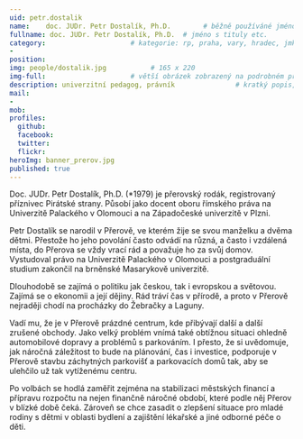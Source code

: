 ```yaml
---
uid: petr.dostalik
name:    doc. JUDr. Petr Dostalík, Ph.D.        # běžně používáné jméno
fullname: doc. JUDr. Petr Dostalík, Ph.D.  # jméno s tituly etc.
category:                     # kategorie: rp, praha, vary, hradec, jmk, senat
- 
position:
img: people/dostalik.jpg           # 165 x 220
img-full:                     # větší obrázek zobrazený na podrobném profilu
description: univerzitní pedagog, právník               # kratký popis, max 160 znaků
mail:
- 
mob:         
profiles:
  github:
  facebook:       
  twitter:        
  flickr:       
heroImg: banner_prerov.jpg
published: true
---
```

Doc. JUDr. Petr Dostalík, Ph.D. (*1979) je přerovský rodák, registrovaný příznivec Pirátské strany. Působí jako docent oboru římského práva na Univerzitě Palackého v Olomouci a na Západočeské univerzitě v Plzni.

Petr Dostalík se narodil v Přerově, ve kterém žije se svou manželku a dvěma dětmi. Přestože ho jeho povolání často odvádí na různá, a často i vzdálená místa, do Přerova se vždy vrací rád a považuje ho za svůj domov. Vystudoval právo na Univerzitě Palackého v Olomouci a postgraduální studium zakončil na brněnské Masarykově univerzitě.

Dlouhodobě se zajímá o politiku jak českou, tak i evropskou a světovou. Zajímá se o ekonomii a její dějiny. Rád tráví čas v přírodě, a proto v Přerově nejraději chodí na procházky do Žebračky a Laguny.

Vadí mu, že je v Přerově prázdné centrum, kde přibývají další a další zrušené obchody. Jako velký problém vnímá také obtížnou situaci ohledně automobilové dopravy a problémů s parkováním. I přesto, že si uvědomuje, jak náročná záležitost to bude na plánování, čas i investice, podporuje v Přerově stavbu záchytných parkovišť a parkovacích domů tak, aby se ulehčilo už tak vytíženému centru.

Po volbách se hodlá zaměřit zejména na stabilizaci městských financí a přípravu rozpočtu na nejen finančně náročné období, které podle něj Přerov v blízké době čeká. Zároveň se chce zasadit o zlepšení situace pro mladé rodiny s dětmi v oblasti bydlení a zajištění lékařské a jiné odborné péče o děti.

